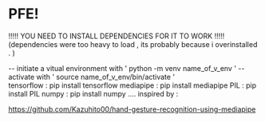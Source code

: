 # PFE!
!!!!!  YOU NEED TO INSTALL DEPENDENCIES FOR IT TO WORK  !!!!! 
(dependencies were  too heavy to load , its probably because i overinstalled . ) 

-- initiate a vitual environment  with  ' python -m venv name_of_v_env '
-- activate with  ' source name_of_v_env/bin/activate '  
tensorflow :  pip install tensorflow
mediapipe :  pip install mediapipe
PIL :  pip install PIL
numpy :  pip install numpy
....
inspired by : 

https://github.com/Kazuhito00/hand-gesture-recognition-using-mediapipe
